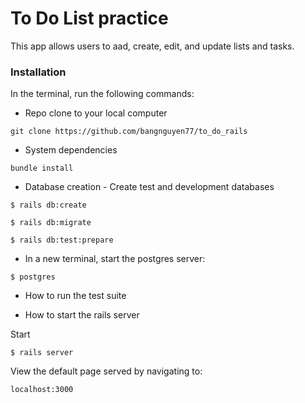 # To Do List practice

This app allows users to aad, create, edit, and update lists and tasks.

### Installation
In the terminal, run the following commands:
* Repo clone to your local computer
```
git clone https://github.com/bangnguyen77/to_do_rails
```

* System dependencies
```
bundle install
```

* Database creation - Create test and development databases
```
$ rails db:create
```
```
$ rails db:migrate
```
```
$ rails db:test:prepare
```
* In a new terminal, start the postgres server:
```
$ postgres
```
* How to run the test suite


* How to start the rails server

Start
```
$ rails server
```
View the default page served by navigating to:
```
localhost:3000
```
